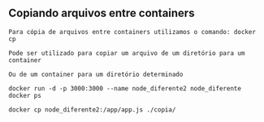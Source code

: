 ## Copiando arquivos entre containers

```
Para cópia de arquivos entre containers utilizamos o comando: docker cp
```

```
Pode ser utilizado para copiar um arquivo de um diretório para um container
```

```
Ou de um container para um diretório determinado
```

```
docker run -d -p 3000:3000 --name node_diferente2 node_diferente
docker ps

docker cp node_diferente2:/app/app.js ./copia/
```
